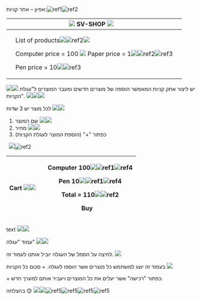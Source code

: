 אפיון – אתר קניות:![ref1]![ref2]



|![](Aspose.Words.3867a440-85d0-4811-ab71-874259ad5c94.003.png) SV-SHOP ![](Aspose.Words.3867a440-85d0-4811-ab71-874259ad5c94.004.png)||
| - | :- |
|<p>`  `List of products![](Aspose.Words.3867a440-85d0-4811-ab71-874259ad5c94.005.png)![ref2]![](Aspose.Words.3867a440-85d0-4811-ab71-874259ad5c94.006.png)</p><p>`  `Computer  price = 100 ![](Aspose.Words.3867a440-85d0-4811-ab71-874259ad5c94.007.png)  Paper  price = 1![](Aspose.Words.3867a440-85d0-4811-ab71-874259ad5c94.008.png)![ref2]![ref3]</p><p>`  `Pen  price = 10![](Aspose.Words.3867a440-85d0-4811-ab71-874259ad5c94.010.png)![ref3]</p>||
יש ליצור אתק קניות המאפשר הוספה של מוצרים חדשים ומעבר המוצרים ל"עגלת ![](Aspose.Words.3867a440-85d0-4811-ab71-874259ad5c94.011.png)![](Aspose.Words.3867a440-85d0-4811-ab71-874259ad5c94.012.png)הקניות".  ![](Aspose.Words.3867a440-85d0-4811-ab71-874259ad5c94.013.png)![](Aspose.Words.3867a440-85d0-4811-ab71-874259ad5c94.014.png)![](Aspose.Words.3867a440-85d0-4811-ab71-874259ad5c94.015.png)

לכל מוצר יש 3 שדות  ![](Aspose.Words.3867a440-85d0-4811-ab71-874259ad5c94.016.png)![](Aspose.Words.3867a440-85d0-4811-ab71-874259ad5c94.017.png)

1. שם המוצר  ![](Aspose.Words.3867a440-85d0-4811-ab71-874259ad5c94.018.png)![](Aspose.Words.3867a440-85d0-4811-ab71-874259ad5c94.019.png)
1. מחיר  ![](Aspose.Words.3867a440-85d0-4811-ab71-874259ad5c94.020.png)![](Aspose.Words.3867a440-85d0-4811-ab71-874259ad5c94.021.png)
1. כפתור "+" (הוספת המוצר לעגלת הקניות)  

` `![](Aspose.Words.3867a440-85d0-4811-ab71-874259ad5c94.022.png)![ref2]

|Cart ![](Aspose.Words.3867a440-85d0-4811-ab71-874259ad5c94.023.png)![](Aspose.Words.3867a440-85d0-4811-ab71-874259ad5c94.024.png)|<p>`  `Computer     100![](Aspose.Words.3867a440-85d0-4811-ab71-874259ad5c94.025.png)![ref1]![ref4]</p><p>`  `Pen     10![](Aspose.Words.3867a440-85d0-4811-ab71-874259ad5c94.027.png)![ref1]![ref4]</p><p>`  `Total = 110![](Aspose.Words.3867a440-85d0-4811-ab71-874259ad5c94.028.png)![ref2]</p><p>Buy </p>|
| - | - |

text ![](Aspose.Words.3867a440-85d0-4811-ab71-874259ad5c94.029.png)![](Aspose.Words.3867a440-85d0-4811-ab71-874259ad5c94.030.png)

עמוד "עגלה"  ![](Aspose.Words.3867a440-85d0-4811-ab71-874259ad5c94.031.png)![](Aspose.Words.3867a440-85d0-4811-ab71-874259ad5c94.032.png)

לחיצה על הסמל של העגלה יוביל אותנו לעמוד זה.  ![](Aspose.Words.3867a440-85d0-4811-ab71-874259ad5c94.033.png)

בעמוד זה יוצג למשתמש כל מוצרים אשר הוספו לעגלה. + סכום כל הקניות ![](Aspose.Words.3867a440-85d0-4811-ab71-874259ad5c94.034.png)

\+ כפתור "רכישה" אשר יעלים את כל המוצרים ויעביר אותם למערך חדש.  

בהצלחה 😊  ![](Aspose.Words.3867a440-85d0-4811-ab71-874259ad5c94.035.png)![](Aspose.Words.3867a440-85d0-4811-ab71-874259ad5c94.036.png)![ref5]![ref5]![ref5]![ref5]

[ref1]: Aspose.Words.3867a440-85d0-4811-ab71-874259ad5c94.001.png
[ref2]: Aspose.Words.3867a440-85d0-4811-ab71-874259ad5c94.002.png
[ref3]: Aspose.Words.3867a440-85d0-4811-ab71-874259ad5c94.009.png
[ref4]: Aspose.Words.3867a440-85d0-4811-ab71-874259ad5c94.026.png
[ref5]: Aspose.Words.3867a440-85d0-4811-ab71-874259ad5c94.037.png
